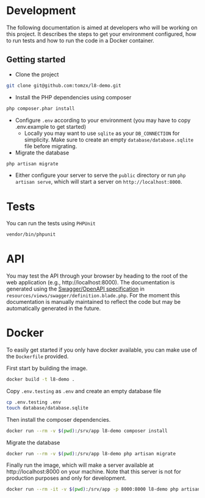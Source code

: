 # Development
The following documentation is aimed at developers who will be working on this project. It describes the steps to get your environment configured, how to run tests and how to run the code in a Docker container.

## Getting started
* Clone the project
```bash
git clone git@github.com:tomzx/l8-demo.git
```
* Install the PHP dependencies using composer
```bash
php composer.phar install
```
* Configure `.env` according to your environment (you may have to copy .env.example to get started)
    * Locally you may want to use `sqlite` as your `DB_CONNECTION` for simplicity. Make sure to create an empty `database/database.sqlite` file before migrating.
* Migrate the database
```bash
php artisan migrate
```
* Either configure your server to serve the `public` directory or run `php artisan serve`, which will start a server on `http://localhost:8000`.

# Tests
You can run the tests using `PHPUnit`
```bash
vendor/bin/phpunit
```

# API
You may test the API through your browser by heading to the root of the web application (e.g., http://localhost:8000). The documentation is generated using the [Swagger/OpenAPI specification](https://swagger.io/solutions/getting-started-with-oas/) in `resources/views/swagger/definition.blade.php`. For the moment this documentation is manually maintained to reflect the code but may be automatically generated in the future.

# Docker
To easily get started if you only have docker available, you can make use of the `Dockerfile` provided.

First start by building the image.
```bash
docker build -t l8-demo .
```
Copy `.env.testing` as `.env` and create an empty database file
```bash
cp .env.testing .env
touch database/database.sqlite
```
Then install the composer dependencies.
```bash
docker run --rm -v $(pwd):/srv/app l8-demo composer install
```
Migrate the database
```bash
docker run --rm -v $(pwd):/srv/app l8-demo php artisan migrate
```
Finally run the image, which will make a server available at http://localhost:8000 on your machine. Note that this server is not for production purposes and only for development.
```bash
docker run --rm -it -v $(pwd):/srv/app -p 8000:8000 l8-demo php artisan serve --host=0.0.0.0
```
